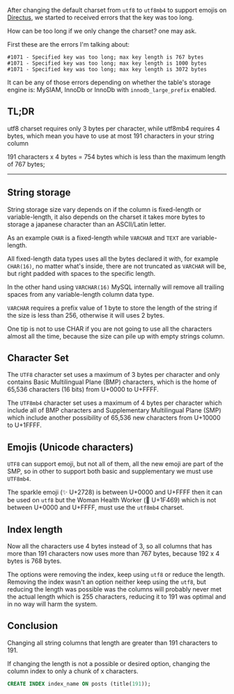 After changing the default charset from `utf8` to `utf8mb4` to support emojis on [Directus](https://getdirectus.com), we started to received errors that the key was too long.
 
How can be too long if we only change the charset? one may ask.

First these are the errors I'm talking about:

```
#1071 - Specified key was too long; max key length is 767 bytes
#1071 - Specified key was too long; max key length is 1000 bytes
#1071 - Specified key was too long; max key length is 3072 bytes
```

It can be any of those errors depending on whether the table's storage engine is: MySIAM, InnoDb or InnoDb with `innodb_large_prefix` enabled.


## TL;DR

utf8 charset requires only 3 bytes per character, while utf8mb4 requires 4 bytes, which mean you have to use at most 191 characters in your string column

191 characters x 4 bytes = 754 bytes which is less than the maximum length of 767 bytes;

---

## String storage

String storage size vary depends on if the column is fixed-length or variable-length, it also depends on the charset it takes more bytes to storage a japanese character than an ASCII/Latin letter.

As an example `CHAR` is a fixed-length while `VARCHAR` and `TEXT` are variable-length.

All fixed-length data types uses all the bytes declared it with, for example `CHAR(16)`, no matter what's inside, there are not truncated as `VARCHAR` will be, but right padded with spaces to the specific length.

In the other hand using `VARCHAR(16)` MySQL internally will remove all trailing spaces from any variable-length column data type.

`VARCHAR` requires a prefix value of 1 byte to store the length of the string if the size is less than 256, otherwise it will uses 2 bytes.
 
One tip is not to use CHAR if you are not going to use all the characters almost all the time, because the size can pile up with empty strings column.

## Character Set

The `UTF8` character set uses a maximum of 3 bytes per character and only contains Basic Multilingual Plane (BMP) characters, which is the home of 65,536 characters (16 bits) from U+0000 to U+FFFF.

The `UTF8mb4` character set uses a maximum of 4 bytes per character which include all of BMP characters and Supplementary Multilingual Plane (SMP) which include another possibility of 65,536 new characters from U+10000 to U+1FFFF.

## Emojis (Unicode characters)

`UTF8` can support emoji, but not all of them, all the new emoji are part of the SMP, so in other to support both basic and supplementary we must use `UTF8mb4`.

The sparkle emoji (✨ U+2728) is between U+0000 and U+FFFF then it can be used on `utf8` but the Woman Health Worker (👩 U+1F469) which is not between U+0000 and U+FFFF, must use the `utf8mb4` charset.

## Index length

Now all the characters use 4 bytes instead of 3, so all columns that has more than 191 characters now uses more than 767 bytes, because 192 x 4 bytes is 768 bytes.
 
The options were removing the index, keep using `utf8` or reduce the length. Removing the index wasn't an option neither keep using the `utf8`, but reducing the length was possible was the columns will probably never met the actual length which is 255 characters, reducing it to 191 was optimal and in no way will harm the system.

## Conclusion

Changing all string columns that length are greater than 191 characters to 191.

If changing the length is not a possible or desired option, changing the column index to only a chunk of x characters.

```sql
CREATE INDEX index_name ON posts (title(191));
```
